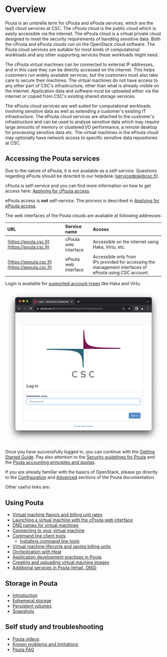 # Overview

Pouta is an umbrella term for cPouta and ePouta services, which are the 
IaaS cloud services at CSC. The cPouta cloud is the public cloud which 
is easily accessible via the internet. The ePouta cloud is a virtual 
private cloud designed to meet the security requirements of handling 
sensitive data. Both the cPouta and ePouta clouds run on the OpenStack 
cloud software. The Pouta cloud services are suitable for most kinds of 
computational workloads and any other supporting services these workloads 
might need.

The cPouta virtual machines can be connected to external IP addresses,
and in this case they can be directly accessed on the internet. This
helps customers run widely available services, but the customers must
also take care to secure their machines. The virtual machines do not
have access to any other part of CSC's infrastructure, other than what
is already visible on the internet. Application data and software must
be uploaded either via the internet or copied from CSC's existing
shared storage services.
 
The ePouta cloud services are well suited for computational workloads
involving sensitive data as well as extending a customer's existing IT
infrastructure. The ePouta cloud services are attached to the customer's
infrastructure and can be used to analyse sensitive data which may
require large amounts of memory or clustered I/O performance, a remote
desktop for processing sensitive data etc. The virtual machines in the
ePouta cloud may optionally have network access to specific sensitive
data repositories at CSC.

## Accessing the Pouta services

Due to the nature of ePouta, it is not available as a self-service. Questions regarding ePouta should be directed to our helpdesk (<servicedesk@csc.fi>).

cPouta is self-service and you can find more information on how to get access here: [Applying for cPouta access](../../accounts/how-to-add-service-access-for-project.md).

 ePouta access is **not** self-service. The process is described in [Applying for ePouta access](ePouta-access.md).

The web interfaces of the Pouta clouds are available at following addresses:

| URL | Service name | Access |
| :-------------| :-------------| :-----|
| [https://pouta.csc.fi](https://pouta.csc.fi) | cPouta web interface | Accessible on the internet using Haka, Virtu, etc. |
| [https://epouta.csc.fi](https://epouta.csc.fi) | ePouta web interface | Accessible only from IPs provided for accessing the management interfaces of ePouta using CSC account. |

Login is available for [supported account types](../../accounts/how-to-create-new-user-account.md) like Haka and Virtu.

![Pouta web login page](../img/pouta_overview_web_login.png)

Once you have successfully logged in, you can continue with the [Getting Started Guide](getting-started.md). Pay also attention to the  [Security guidelines for Pouta](security.md) and the [Pouta accounting principles and quotas](accounting.md).

If you are already familiar with the basics of OpenStack, please go directly to the [Configuration](configuration.md) and [Advanced](advanced.md) sections of the Pouta documentation.

Other useful links are:

## Using Pouta

* [Virtual machine flavors and billing unit rates](vm-flavors-and-billing.md)
* [Launching a virtual machine with the cPouta web interface](launch-vm-from-web-gui.md)
* [DNS names for virtual machines](additional-services.md#dns-services-in-cpouta)
* [Connecting to your virtual machine](connecting-to-vm.md)
* [Command line client tools](command-line-tools.md)
    * [Installing command line tools](install-client.md)
* [Virtual machine lifecycle and saving billing units](vm-lifecycle.md)
* [Orchestration with Heat](tutorials/heat-orchestration.md)
* [Application development practises in Pouta](application-dev.md)
* [Creating and uploading virtual machine images](adding-images.md)
* [Additional services in Pouta (email, DNS)](additional-services.md)

## Storage in Pouta

* [Introduction](storage.md)
* [Ephemeral storage](ephemeral-storage.md)
* [Persistent volumes](persistent-volumes.md)
* [Snapshots](snapshots.md)

## Self study and troubleshooting

* [Pouta videos](tutorials/pouta-videos.md)
* [Known problems and limitations](./known-problems.md)
* [Pouta FAQ](../../support/faq/index.md#pouta)
